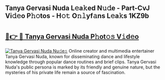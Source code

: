 ## Tanya Gervasi Nuda L𝚎a𝚔ed N𝚞𝚍e - Part-CvJ Vi𝚍𝚎o P𝚑𝚘tos - H𝚘𝚝 O𝚗𝚕yf𝚊ns L𝚎a𝚔s 1KZ9b

# <h2><a href="http://kfa18y.oniu.top/?m=Tanya+Gervasi+Nuda">🔗👉 🔴 Tanya Gervasi Nuda P𝚑ot𝚘𝚜 V𝚒d𝚎o</a></h2>

[![Tanya Gervasi Nuda Nu𝚍e𝚜](https://i.imgur.com/0qMVB7G.gif)](http://kfa18y.oniu.top/?m=Tanya+Gervasi+Nuda)
Online creator and multimedia entertainer Tanya Gervasi Nuda, known for disseminating dance and lifestyle knowledge through popular dance routines and brief clips. Tanya Gervasi Nuda's public persona is marked by its friendly and genuine nature, but the mysteries of his private life remain a source of fascination.  
